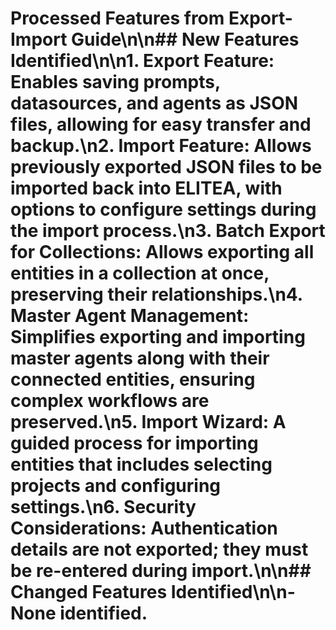 # Processed Features from Export-Import Guide\\n\\n## New Features Identified\\n\\n1. **Export Feature**: Enables saving prompts, datasources, and agents as JSON files, allowing for easy transfer and backup.\\n2. **Import Feature**: Allows previously exported JSON files to be imported back into ELITEA, with options to configure settings during the import process.\\n3. **Batch Export for Collections**: Allows exporting all entities in a collection at once, preserving their relationships.\\n4. **Master Agent Management**: Simplifies exporting and importing master agents along with their connected entities, ensuring complex workflows are preserved.\\n5. **Import Wizard**: A guided process for importing entities that includes selecting projects and configuring settings.\\n6. **Security Considerations**: Authentication details are not exported; they must be re-entered during import.\\n\\n## Changed Features Identified\\n\\n- None identified.